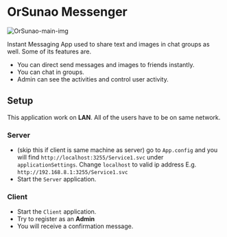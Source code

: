 # OrSunao Messenger
![OrSunao-main-img](https://i.imgur.com/pUAsdsN.png)

Instant Messaging App used to share text and images in chat groups as well. Some of its features are.
* You can direct send messages and images to friends instantly.
* You can chat in groups.
* Admin can see the activities and control user activity.
## Setup
This application work on **LAN**. All of the users have to be on same network.
### Server
* (skip this if client is same machine as server) go to `App.config` and you will find `http://localhost:3255/Service1.svc` under `applicationSettings`. Change `localhost` to valid ip address E.g. `http://192.168.8.1:3255/Service1.svc`
* Start the `Server` application.
### Client
* Start the `Client` application.
* Try to register as an **Admin**
* You will receive a confirmation message.
